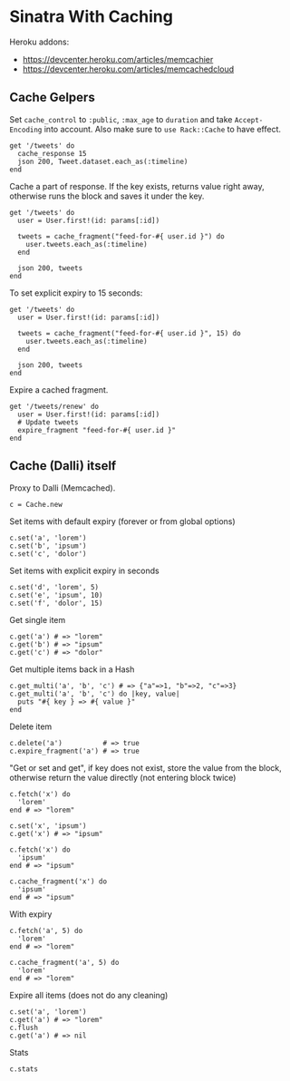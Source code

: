 # Sinatra With Caching

Heroku addons:

* https://devcenter.heroku.com/articles/memcachier
* https://devcenter.heroku.com/articles/memcachedcloud

## Cache Gelpers

Set `cache_control` to `:public`, `:max_age` to `duration` and
take `Accept-Encoding` into account.
Also make sure to `use Rack::Cache` to have effect.

    get '/tweets' do
      cache_response 15
      json 200, Tweet.dataset.each_as(:timeline)
    end

Cache a part of response. If the key exists, returns value
right away, otherwise runs the block and saves it under the key.

    get '/tweets' do
      user = User.first!(id: params[:id])

      tweets = cache_fragment("feed-for-#{ user.id }") do
        user.tweets.each_as(:timeline)
      end

      json 200, tweets
    end

To set explicit expiry to 15 seconds:

    get '/tweets' do
      user = User.first!(id: params[:id])

      tweets = cache_fragment("feed-for-#{ user.id }", 15) do
        user.tweets.each_as(:timeline)
      end

      json 200, tweets
    end

Expire a cached fragment.

    get '/tweets/renew' do
      user = User.first!(id: params[:id])
      # Update tweets
      expire_fragment "feed-for-#{ user.id }"
    end

## Cache (Dalli) itself

Proxy to Dalli (Memcached).

    c = Cache.new

Set items with default expiry (forever or from global options)

    c.set('a', 'lorem')
    c.set('b', 'ipsum')
    c.set('c', 'dolor')

Set items with explicit expiry in seconds

    c.set('d', 'lorem', 5)
    c.set('e', 'ipsum', 10)
    c.set('f', 'dolor', 15)

Get single item

    c.get('a') # => "lorem"
    c.get('b') # => "ipsum"
    c.get('c') # => "dolor"

Get multiple items back in a Hash

    c.get_multi('a', 'b', 'c') # => {"a"=>1, "b"=>2, "c"=>3}
    c.get_multi('a', 'b', 'c') do |key, value|
      puts "#{ key } => #{ value }"
    end

Delete item

    c.delete('a')          # => true
    c.expire_fragment('a') # => true

"Get or set and get", if key does not exist, store the value from the block,
otherwise return the value directly (not entering block twice)

    c.fetch('x') do
      'lorem'
    end # => "lorem"

    c.set('x', 'ipsum')
    c.get('x') # => "ipsum"

    c.fetch('x') do
      'ipsum'
    end # => "ipsum"

    c.cache_fragment('x') do
      'ipsum'
    end # => "ipsum"

With expiry

    c.fetch('a', 5) do
      'lorem'
    end # => "lorem"

    c.cache_fragment('a', 5) do
      'lorem'
    end # => "lorem"

Expire all items (does not do any cleaning)

    c.set('a', 'lorem')
    c.get('a') # => "lorem"
    c.flush
    c.get('a') # => nil

Stats

    c.stats
